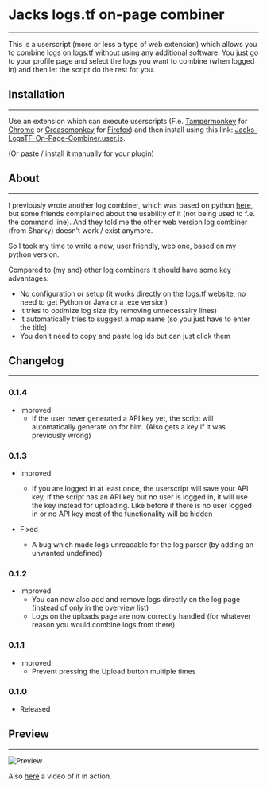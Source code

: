 # Jacks logs.tf on-page combiner
_____________________________________________
This is a userscript (more or less a type of web extension) which allows you to combine logs on logs.tf without using any additional software. You just go to your profile page and select the logs you want to combine (when logged in) and then let the script do the rest for you.


## Installation
_____________________________________________
Use an extension which can execute userscripts (F.e. [Tampermonkey](https://chrome.google.com/webstore/detail/tampermonkey/dhdgffkkebhmkfjojejmpbldmpobfkfo) for [Chrome](https://www.google.com/chrome/) or [Greasemonkey](https://addons.mozilla.org/en-US/firefox/addon/greasemonkey/)  for [Firefox](https://www.mozilla.org/firefox))
and then install using this link: [Jacks-LogsTF-On-Page-Combiner.user.js](https://github.com/NetroScript/Jacks-LogsTF-On-Page-Combiner/raw/master/Jacks-LogsTF-On-Page-Combiner.user.js).

(Or paste / install it manually for your plugin)

## About
_____________________________________________

I previously wrote another log combiner, which was based on python [here](https://github.com/NetroScript/Jacks-TF2LogCombiner), but some friends complained about the usability of it (not being used to f.e. the command line). And they told me the other web version log combiner (from Sharky) doesn't work / exist anymore.

So I took my time to write a new, user friendly, web one, based on my python version.

Compared to (my and) other log combiners it should have some key advantages:
* No configuration or setup (it works directly on the logs.tf website, no need to get Python or Java or a .exe version)
* It tries to optimize log size (by removing unnecessairy lines)
* It automatically tries to suggest a map name (so you just have to enter the title)
* You don't need to copy and paste log ids but can just click them


## Changelog
_____________________________________________

### 0.1.4

* Improved
    * If the user never generated a API key yet, the script will automatically generate on for him. (Also gets a key if it was previously wrong)

### 0.1.3

* Improved
    * If you are logged in at least once, the userscript will save your API key, if the script has an API key but no user is logged in, it will use the key instead for uploading. Like before if there is no user logged in or no API key most of the functionality will be hidden

* Fixed
    * A bug which made logs unreadable for the log parser (by adding an unwanted undefined)

### 0.1.2

* Improved
    * You can now also add and remove logs directly on the log page (instead of only in the overview list)
    * Logs on the uploads page are now correctly handled (for whatever reason you would combine logs from there)

### 0.1.1

* Improved
    * Prevent pressing the Upload button multiple times

### 0.1.0

* Released


## Preview
_____________________________________________

![Preview](https://i.imgur.com/PvbewME.png)

Also [here](https://streamable.com/a1b8v) a video of it in action.